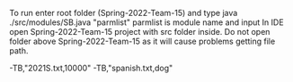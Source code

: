 To run enter root folder (Spring-2022-Team-15) and type java ./src/modules/SB.java "parmlist" 
parmlist is module name and input
In IDE open Spring-2022-Team-15 project with src folder inside. 
Do not open folder above Spring-2022-Team-15 as it will cause problems getting file path.


-TB,"2021S.txt,10000"
-TB,"spanish.txt,dog"
